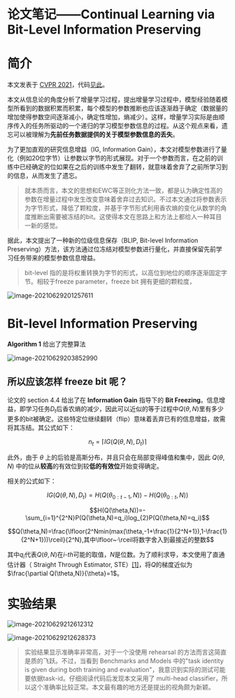# 论文笔记——Continual Learning via Bit-Level Information Preserving


# 简介

本文发表于 [CVPR 2021](https://openaccess.thecvf.com/content/CVPR2021/papers/Shi_Continual_Learning_via_Bit-Level_Information_Preserving_CVPR_2021_paper.pdf)，代码[见此](https://github.com/Yujun-Shi/BLIP)。

本文从信息论的角度分析了增量学习过程，提出增量学习过程中，模型经验随着模型所看到的数据积累而积累，每个模型的参数推断也应该逐渐趋于确定（数据量的增加使得参数空间逐渐减小，确定性增加，熵减少）。这样，增量学习实际是由顺序传入的任务所驱动的一个递归的学习模型参数信息的过程。从这个观点来看，遗忘可以被理解为**先前任务数据提供的关于模型参数信息的丢失**。

为了更加直观的研究信息增益（IG, Information Gain），本文对模型参数进行了量化（例如20位字节）让参数以字节的形式展现。对于一个参数而言，在之前的训练中已经确定的位如果在之后的训练中发生了翻转，就意味着舍弃了之前所学习到的信息，从而发生了遗忘。

> 就本质而言，本文的思想和EWC等正则化方法一致，都是认为确定性高的参数在增量过程中发生改变意味着舍弃过去知识。不过本文通过将参数表示为字节形式，降低了颗粒度，并基于字节形式利用香农熵的变化从数学的角度推断出需要被冻结的bit。这使得本文在思路上和方法上都给人一种耳目一新的感觉。

据此，本文提出了一种新的位级信息保存（BLIP, Bit-level Information Preserving）方法，该方法通过位冻结对模型参数进行量化，并直接保留先前学习任务带来的模型参数信息增益。

> bit-level 指的是将权重转换为字节的形式，以高位到地位的顺序逐渐固定字节。相较于freeze parameter，freeze bit 拥有更细的颗粒度，

![image-20210629201257611](https://i.loli.net/2021/06/29/Zi6wLXlyxAJBrKh.png)

# Bit-level Information Preserving

**Algorithm 1** 给出了完整算法

![image-20210629203852990](https://i.loli.net/2021/06/29/n6IwUL2Vd4EF7Wu.png)

## 所以应该怎样 freeze bit 呢？

论文的 section 4.4 给出了在 **Information Gain** 指导下的 **Bit Freezing**。信息增益，即学习任务$D_t$后香农熵的减少，因此可以近似的等于过程中$Q(\theta,N)$里有多少更多的bit被确定。这些特定位继续翻转（flip）意味着丢弃已有的信息增益，故需将其冻结。其公式如下：

$$n_t=\lceil IG(Q(\theta,N),D_t)\rceil$$

此外，由于 $\theta$ 上的后验是高斯分布，并且只会在局部变得峰值和集中，因此 $Q(θ, N)$ 中的位从**较高**的有效位到较**低的有效位**开始变得确定。

相关的公式如下：

$$IG(Q(\theta,N),D_t)=H(Q(\theta_{0:t-1},N))-H(Q(\theta_{0:t},N))$$

$$H(Q(\theta,N))=-\sum_{i=1}^{2^N}P(Q(\theta,N)=q_i)log_{2}P(Q(\theta,N)=q_i)$$

$$Q(\theta,N)=\frac{\lfloor(2^Nmin(max(\theta,-1+\frac{1}{2^N+1}),1-\frac{1}{2^N+1}))\rceil}{2^N},其中\lfloor~·\rceil将数字舍入到最接近的整数$$

其中$q_i$代表$Q(\theta,N)$在$i$-$th$可能的取值，$N$是位数。为了顺利求导，本文使用了直通估计器（ Straight Through Estimator, STE）[[1]](https://arxiv.org/pdf/1308.3432.pdf)，将$Q$的梯度近似为$\frac{\partial Q(\theta,N)}{\theta}=1$。

# 实验结果

![image-20210629212612312](https://i.loli.net/2021/06/29/zjd9CeL3MviZPaX.png)

![image-20210629212628373](https://i.loli.net/2021/06/29/8AWo2Zxig6qvEfD.png)

> 实验结果显示准确率非常高，对于一个没使用 rehearsal 的方法而言这简直是质的飞跃。不过，当看到 Benchmarks and Models 中的"task identity is given during both training and evaluation"，我意识到实际的测试可能要依据task-id。仔细阅读代码后发现本文采用了 multi-head classifier，所以这个准确率比较正常。本文最有趣的地方还是提出的视角颇为新颖。
